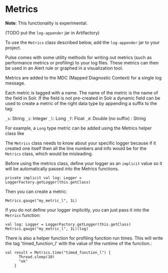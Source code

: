 # Metrics

**Note**: This functionality is experimental.

(TODO put the `log-appender` jar in Artifactory)

To use the `Metrics` class described below, add the `log-appender` jar to your project.

Pulse comes with some utility methods for writing out metrics (such as performance metrics or
profiling) to your log files. These metrics can then be used in an Alert rule or graphed in a
visualization tool.

Metrics are added to the MDC (Mapped Diagnostic Context) for a single log message.

Each metric is tagged with a name. The name of the metric is the name of the field in Solr.
If the field is not pre-created in Solr a dynamic field can be used to create a metric of the
right data type by appending a suffix to the tag:

`_s`: String
`_i`: Integer
`_l`: Long
`_f`: Float
`_d`: Double
(no suffix) : String

For example, a `Long` type metric can be added using the Metrics helper class like

The `Metrics` class needs to know about your specific logger because if it created one itself then
all the line numbers and info would be for the `Metrics` class, which would be misleading.

Before using the metrics class, define your logger as an `implicit` value so it will be automatically
passed into the Metrics functions.

```
private implicit val log: Logger = LoggerFactory.getLogger(this.getClass)

```
Then you can create a metric:

```
Metrics.gauge("my_metric_l", 1L)

```

If you do not define your logger implicitly, you can just pass it into the `Metrics` function:

```
val log: Logger = LoggerFactory.getLogger(this.getClass)
Metrics.gauge("my_metric_l", 1L)(log)
```

There is also a helper function for profiling function run times. This will write the tag 'timed_function_l'
with the value of the runtime of the function.:

```
val result = Metrics.time("timed_function_l") {
      Thread.sleep(10)
      "ok"
    }

```
